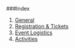 ###Index
1. [General](https://github.com/LandingFestival/FAQ.md/blob/master/1.%20General)
2. [Registration & Tickets](https://github.com/LandingFestival/FAQ.md/blob/master/2.%20Registration%20%26%20Tickets)
3. [Event Logistics](https://github.com/LandingFestival/FAQ.md/blob/master/3.%20Event%20Logistics)
4. [Activities](https://github.com/LandingFestival/FAQ.md/blob/master/4.%20Activities)
